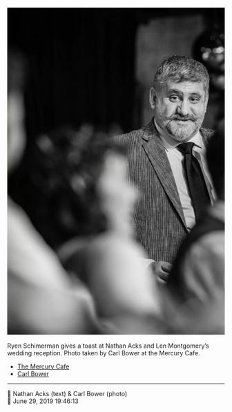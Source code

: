 ![Ryen Schimerman toasts Nathan Acks and Len Montgomery](assets/2019-06-29-set-3-the-reception-62.webp)

Ryen Schimerman gives a toast at Nathan Acks and Len Montgomery’s wedding reception. Photo taken by Carl Bower at the Mercury Cafe.

* [The Mercury Cafe](http://mercurycafe.com)
* [Carl Bower](https://carlbowerphotos.com)

- - - -

<span aria-hidden="true">👥</span> Nathan Acks (text) & Carl Bower (photo)  
<span aria-hidden="true">📅</span> June 29, 2019 19:46:13
